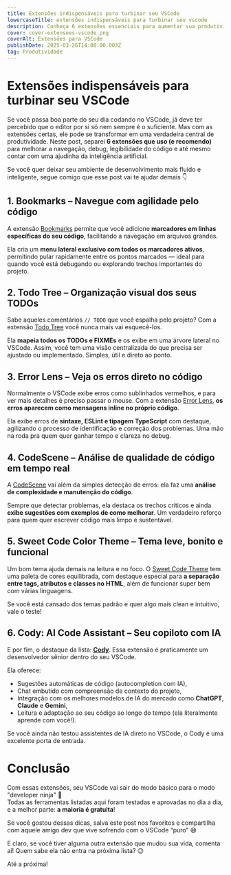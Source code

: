 ```yaml
---
title: Extensões indispensáveis para turbinar seu VSCode
lowercaseTitle: extensões indispensáveis para turbinar seu vscode
description: Conheça 6 extensões essenciais para aumentar sua produtividade no VSCode — desde navegação por bookmarks até sugestões de código com IA. Seu editor nunca mais será o mesmo!
cover: cover-extensoes-vscode.png
coverAlt: Extensões para VSCode
publishDate: 2025-03-26T14:00:00.003Z
tag: Produtividade
---
```


# Extensões indispensáveis para turbinar seu VSCode

Se você passa boa parte do seu dia codando no VSCode, já deve ter percebido que o editor por si só nem sempre é o suficiente. Mas com as extensões certas, ele pode se transformar em uma verdadeira central de produtividade. Neste post, separei **6 extensões que uso (e recomendo)** para melhorar a navegação, debug, legibilidade do código e até mesmo contar com uma ajudinha da inteligência artificial.

Se você quer deixar seu ambiente de desenvolvimento mais fluido e inteligente, segue comigo que esse post vai te ajudar demais 👇

## 1. Bookmarks – Navegue com agilidade pelo código

A extensão [Bookmarks](https://marketplace.visualstudio.com/items?itemName=alefragnani.Bookmarks) permite que você adicione **marcadores em linhas específicas do seu código**, facilitando a navegação em arquivos grandes.

Ela cria um **menu lateral exclusivo com todos os marcadores ativos**, permitindo pular rapidamente entre os pontos marcados — ideal para quando você está debugando ou explorando trechos importantes do projeto.

## 2. Todo Tree – Organização visual dos seus TODOs

Sabe aqueles comentários `// TODO` que você espalha pelo projeto? Com a extensão [Todo Tree](https://marketplace.visualstudio.com/items?itemName=Gruntfuggly.todo-tree) você nunca mais vai esquecê-los.

Ela **mapeia todos os TODOs e FIXMEs** e os exibe em uma árvore lateral no VSCode. Assim, você tem uma visão centralizada do que precisa ser ajustado ou implementado. Simples, útil e direto ao ponto.

## 3. Error Lens – Veja os erros direto no código

Normalmente o VSCode exibe erros como sublinhados vermelhos, e para ver mais detalhes é preciso passar o mouse. Com a extensão [Error Lens](https://marketplace.visualstudio.com/items?itemName=usernamehw.errorlens), **os erros aparecem como mensagens inline no próprio código**.

Ela exibe erros de **sintaxe, ESLint e tipagem TypeScript** com destaque, agilizando o processo de identificação e correção dos problemas. Uma mão na roda pra quem quer ganhar tempo e clareza no debug.

## 4. CodeScene – Análise de qualidade de código em tempo real

A [CodeScene](https://marketplace.visualstudio.com/items?itemName=CodeScene.codescene-vscode) vai além da simples detecção de erros: ela faz uma **análise de complexidade e manutenção do código**.

Sempre que detectar problemas, ela destaca os trechos críticos e ainda **exibe sugestões com exemplos de como melhorar**. Um verdadeiro reforço para quem quer escrever código mais limpo e sustentável.

## 5. Sweet Code Color Theme – Tema leve, bonito e funcional

Um bom tema ajuda demais na leitura e no foco. O [Sweet Code Theme](https://marketplace.visualstudio.com/items?itemName=WelkerArantes.sweet-code-theme) tem uma paleta de cores equilibrada, com destaque especial para **a separação entre tags, atributos e classes no HTML**, além de funcionar super bem com várias linguagens.

Se você está cansado dos temas padrão e quer algo mais clean e intuitivo, vale o teste!

## 6. Cody: AI Code Assistant – Seu copiloto com IA

E por fim, o destaque da lista: [**Cody**](https://marketplace.visualstudio.com/items?itemName=sourcegraph.cody-ai). Essa extensão é praticamente um desenvolvedor sênior dentro do seu VSCode.

Ela oferece:

- Sugestões automáticas de código (autocompletion com IA),
- Chat embutido com compreensão de contexto do projeto,
- Integração com os melhores modelos de IA do mercado como **ChatGPT**, **Claude** e **Gemini**,
- Leitura e adaptação ao seu código ao longo do tempo (ela literalmente aprende com você!).

Se você ainda não testou assistentes de IA direto no VSCode, o Cody é uma excelente porta de entrada.

# Conclusão

Com essas extensões, seu VSCode vai sair do modo básico para o modo "developer ninja" 🥷  
Todas as ferramentas listadas aqui foram testadas e aprovadas no dia a dia, e a melhor parte: **a maioria é gratuita**!

Se você gostou dessas dicas, salva este post nos favoritos e compartilha com aquele amigo dev que vive sofrendo com o VSCode “puro” 😅

E claro, se você tiver alguma outra extensão que mudou sua vida, comenta aí! Quem sabe ela não entra na próxima lista? 😉

Até a próxima!
